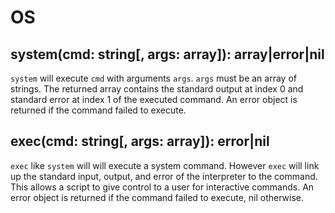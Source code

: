 # OS

## system(cmd: string[, args: array]): array|error|nil

`system` will execute `cmd` with arguments `args`. `args` must be an array of strings. The returned array contains the
standard output at index 0 and standard error at index 1 of the executed command. An error object is returned if the command
failed to execute.

## exec(cmd: string[, args: array]): error|nil

`exec` like `system` will will execute a system command. However `exec` will link up the standard input, output, and error
of the interpreter to the command. This allows a script to give control to a user for interactive commands. An error object is
returned if the command failed to execute, nil otherwise.
